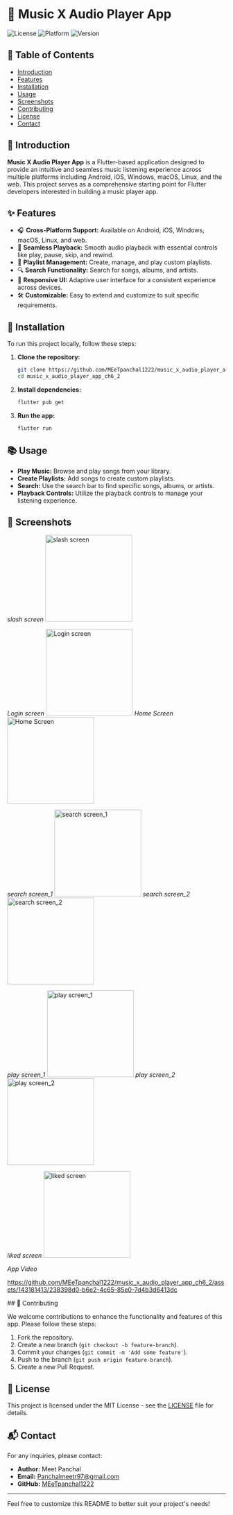 # 🎵 Music X Audio Player App

![License](https://img.shields.io/badge/license-MIT-blue.svg) ![Platform](https://img.shields.io/badge/platform-Flutter-brightgreen.svg) ![Version](https://img.shields.io/badge/version-1.0.0-orange.svg)

## 📖 Table of Contents
- [Introduction](#introduction)
- [Features](#features)
- [Installation](#installation)
- [Usage](#usage)
- [Screenshots](#screenshots)
- [Contributing](#contributing)
- [License](#license)
- [Contact](#contact)

## 🌟 Introduction

**Music X Audio Player App** is a Flutter-based application designed to provide an intuitive and seamless music listening experience across multiple platforms including Android, iOS, Windows, macOS, Linux, and the web. This project serves as a comprehensive starting point for Flutter developers interested in building a music player app.

## ✨ Features

- 🎧 **Cross-Platform Support:** Available on Android, iOS, Windows, macOS, Linux, and web.
- 🔄 **Seamless Playback:** Smooth audio playback with essential controls like play, pause, skip, and rewind.
- 📂 **Playlist Management:** Create, manage, and play custom playlists.
- 🔍 **Search Functionality:** Search for songs, albums, and artists.
- 📱 **Responsive UI:** Adaptive user interface for a consistent experience across devices.
- 🛠️ **Customizable:** Easy to extend and customize to suit specific requirements.

## 🚀 Installation

To run this project locally, follow these steps:

1. **Clone the repository:**
    ```bash
    git clone https://github.com/MEeTpanchal1222/music_x_audio_player_app_ch6_2.git
    cd music_x_audio_player_app_ch6_2
    ```

2. **Install dependencies:**
    ```bash
    flutter pub get
    ```

3. **Run the app:**
    ```bash
    flutter run
    ```

## 📚 Usage

- **Play Music:** Browse and play songs from your library.
- **Create Playlists:** Add songs to create custom playlists.
- **Search:** Use the search bar to find specific songs, albums, or artists.
- **Playback Controls:** Utilize the playback controls to manage your listening experience.

## 📸 Screenshots

<p>
    <r>
        <row>
        <p>
        
*slash screen*
<img src ="https://github.com/MEeTpanchal1222/music_x_audio_player_app_ch6_2/assets/143181413/2c02998c-ae91-4166-a0e3-b20f2af76ba5"  alt="slash screen" width="200"/></p>
*Login screen*
<img src ="https://github.com/MEeTpanchal1222/music_x_audio_player_app_ch6_2/assets/143181413/5b3f13d5-9b13-422e-9c98-59b7a3f4b2b2"  alt="Login screen" width="200"/>
</r> 
<r>
*Home Screen*
<img src ="https://github.com/MEeTpanchal1222/music_x_audio_player_app_ch6_2/assets/143181413/e445a7e6-5dd0-44e5-929a-32a12aed1c0e"  alt="Home Screen" width="200"/></r> </row>

*search screen_1*
<img src ="https://github.com/MEeTpanchal1222/music_x_audio_player_app_ch6_2/assets/143181413/c2401cbb-0b4c-45e7-bb56-a31fc56d2284"  alt="search screen_1" width="200"/>
</r><r>
*search screen_2*
<img src ="https://github.com/MEeTpanchal1222/music_x_audio_player_app_ch6_2/assets/143181413/d50c7120-3485-4c44-b9fd-cd56ed38bbde"  alt="search screen_2" width="200"/>

*play screen_1*
<img src ="https://github.com/MEeTpanchal1222/music_x_audio_player_app_ch6_2/assets/143181413/a1333e77-9c15-4207-bc02-38bbde8e58a5"  alt="play screen_1" width="200"/>
</r><r>
*play screen_2*
<img src ="https://github.com/MEeTpanchal1222/music_x_audio_player_app_ch6_2/assets/143181413/89f663d7-f8f2-4e6b-9038-100477db4c48"  alt="play screen_2" width="200"/>

*liked screen*
<img src ="https://github.com/MEeTpanchal1222/music_x_audio_player_app_ch6_2/assets/143181413/75ef864f-47e3-4441-8281-96b54b8a44a5"  alt="liked screen" width="200"/>
</r>

*App Video*


https://github.com/MEeTpanchal1222/music_x_audio_player_app_ch6_2/assets/143181413/238398d0-b6e2-4c65-85e0-7d4b3d6413dc

</p>    
## 🤝 Contributing

We welcome contributions to enhance the functionality and features of this app. Please follow these steps:

1. Fork the repository.
2. Create a new branch (`git checkout -b feature-branch`).
3. Commit your changes (`git commit -m 'Add some feature'`).
4. Push to the branch (`git push origin feature-branch`).
5. Create a new Pull Request.

## 📄 License

This project is licensed under the MIT License - see the [LICENSE](LICENSE) file for details.

## 📬 Contact

For any inquiries, please contact:
- **Author:** Meet Panchal
- **Email:** Panchalmeetr97@gmail.com
- **GitHub:** [MEeTpanchal1222](https://github.com/MEeTpanchal1222)

---

Feel free to customize this README to better suit your project's needs!
